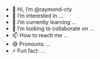 - 👋 Hi, I’m @raymond-cty
- 👀 I’m interested in ...
- 🌱 I’m currently learning ...
- 💞️ I’m looking to collaborate on ...
- 📫 How to reach me ...
- 😄 Pronouns: ...
- ⚡ Fun fact: ...

<!---
raymond-cty/raymond-cty is a ✨ special ✨ repository because its `README.md` (this file) appears on your GitHub profile.
You can click the Preview link to take a look at your changes.
--->
